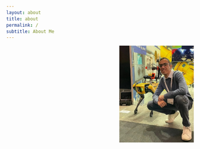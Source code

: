 ```yaml
---
layout: about
title: about
permalink: /
subtitle: About Me
---
```


<div class="typing-container">
  <img src="/assets/img/prof_pic.jpg" alt="Profile Picture" align="right" style="width: 200px; height: auto;">
  <p id="typing-text"></p>
  <span id="typing-cursor"></span>
</div>

<script>
const textToType = [
  "I'm an Industrial Ph.D. student at Aarhus University/EIVA in Denmark,",
  "on a mission to take underwater robotics to the next level.",
  "My research interests are learning-based optimal control,",
  "modeling, and robotics in general."
];

let textIndex = 0;
let charIndex = 0;
let isDeleting = false;

function typeText() {
  const currentText = textToType[textIndex];
  if (!isDeleting && charIndex <= currentText.length) {
    document.getElementById('typing-text').innerHTML = currentText.substring(0, charIndex);
    charIndex++;
    setTimeout(typeText, 50); // Faster typing speed
  } else if (isDeleting && charIndex >= 0) {
    document.getElementById('typing-text').innerHTML = currentText.substring(0, charIndex);
    charIndex--;
    setTimeout(typeText, 25); // Faster deleting speed
  } else {
    isDeleting = !isDeleting;
    if (!isDeleting) {
      textIndex = (textIndex + 1) % textToType.length;
    }
    setTimeout(typeText, 250); // Pause between sentences
  }
}

document.addEventListener('DOMContentLoaded', typeText);
</script>
